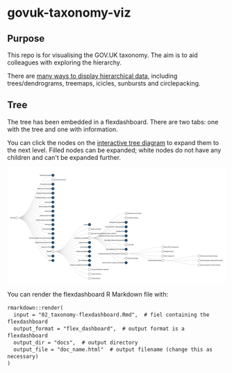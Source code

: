 # govuk-taxonomy-viz

## Purpose

This repo is for visualising the GOV.UK taxonomy. The aim is to aid colleagues with exploring the hierarchy.

There are [many ways to display hierarchical data](https://observablehq.com/collection/@d3/d3-hierarchy), including trees/dendrograms, treemaps, icicles, sunbursts and circlepacking.

## Tree

The tree has been embedded in a flexdashboard. There are two tabs: one with the tree and one with information.

You can click the nodes on the [interactive tree diagram](https://ukgovdatascience.github.io/govuk-taxonomy-viz/20190712_taxonomy-hierarchy-tree.html) to expand them to the next level. Filled nodes can be expanded; white nodes do not have any children and can't be expanded further.

![Static image of the interactive tree diagram](img/tree.png)

You can render the flexdashboard R Markdown file with:

```{r}
rmarkdown::render(
  input = "02_taxonomy-flexdashboard.Rmd",  # fiel containing the flexdashboard
  output_format = "flex_dashboard",  # output format is a flexdashboard
  output_dir = "docs",  # output directory
  output_file = "doc_name.html"  # output filename (change this as necessary)
)
```